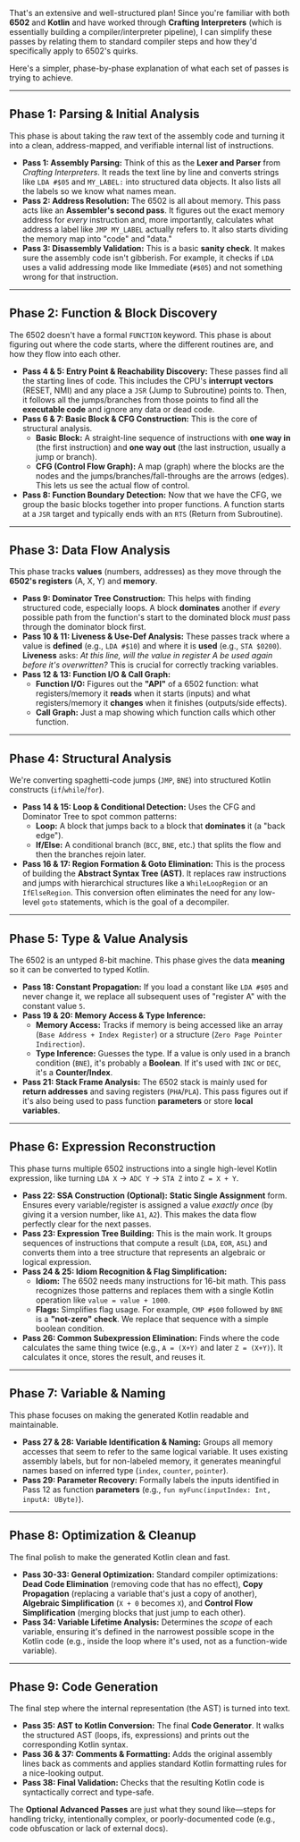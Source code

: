 That's an extensive and well-structured plan! Since you're familiar with both **6502** and **Kotlin** and have worked through **Crafting Interpreters** (which is essentially building a compiler/interpreter pipeline), I can simplify these passes by relating them to standard compiler steps and how they'd specifically apply to 6502's quirks.

Here's a simpler, phase-by-phase explanation of what each set of passes is trying to achieve.

***

## Phase 1: Parsing & Initial Analysis

This phase is about taking the raw text of the assembly code and turning it into a clean, address-mapped, and verifiable internal list of instructions.

* **Pass 1: Assembly Parsing:** Think of this as the **Lexer and Parser** from *Crafting Interpreters*. It reads the text line by line and converts strings like `LDA #$05` and `MY_LABEL:` into structured data objects. It also lists all the labels so we know what names mean.
* **Pass 2: Address Resolution:** The 6502 is all about memory. This pass acts like an **Assembler's second pass**. It figures out the exact memory address for *every* instruction and, more importantly, calculates what address a label like `JMP MY_LABEL` actually refers to. It also starts dividing the memory map into "code" and "data."
* **Pass 3: Disassembly Validation:** This is a basic **sanity check**. It makes sure the assembly code isn't gibberish. For example, it checks if `LDA` uses a valid addressing mode like Immediate (`#$05`) and not something wrong for that instruction.

***

## Phase 2: Function & Block Discovery

The 6502 doesn't have a formal `FUNCTION` keyword. This phase is about figuring out where the code starts, where the different routines are, and how they flow into each other.

* **Pass 4 & 5: Entry Point & Reachability Discovery:** These passes find all the starting lines of code. This includes the CPU's **interrupt vectors** (RESET, NMI) and any place a `JSR` (Jump to Subroutine) points to. Then, it follows all the jumps/branches from those points to find all the **executable code** and ignore any data or dead code.
* **Pass 6 & 7: Basic Block & CFG Construction:** This is the core of structural analysis.
    * **Basic Block:** A straight-line sequence of instructions with **one way in** (the first instruction) and **one way out** (the last instruction, usually a jump or branch).
    * **CFG (Control Flow Graph):** A map (graph) where the blocks are the nodes and the jumps/branches/fall-throughs are the arrows (edges). This lets us see the actual flow of control.
* **Pass 8: Function Boundary Detection:** Now that we have the CFG, we group the basic blocks together into proper functions. A function starts at a `JSR` target and typically ends with an `RTS` (Return from Subroutine).

***

## Phase 3: Data Flow Analysis

This phase tracks **values** (numbers, addresses) as they move through the **6502's registers** (A, X, Y) and **memory**.

* **Pass 9: Dominator Tree Construction:** This helps with finding structured code, especially loops. A block **dominates** another if *every* possible path from the function's start to the dominated block *must* pass through the dominator block first.
* **Pass 10 & 11: Liveness & Use-Def Analysis:** These passes track where a value is **defined** (e.g., `LDA #$10`) and where it is **used** (e.g., `STA $0200`). **Liveness** asks: *At this line, will the value in register A be used again before it's overwritten?* This is crucial for correctly tracking variables.
* **Pass 12 & 13: Function I/O & Call Graph:**
    * **Function I/O:** Figures out the **"API"** of a 6502 function: what registers/memory it **reads** when it starts (inputs) and what registers/memory it **changes** when it finishes (outputs/side effects).
    * **Call Graph:** Just a map showing which function calls which other function.

***

## Phase 4: Structural Analysis

We're converting spaghetti-code jumps (`JMP`, `BNE`) into structured Kotlin constructs (`if`/`while`/`for`).

* **Pass 14 & 15: Loop & Conditional Detection:** Uses the CFG and Dominator Tree to spot common patterns:
    * **Loop:** A block that jumps back to a block that **dominates** it (a "back edge").
    * **If/Else:** A conditional branch (`BCC`, `BNE`, etc.) that splits the flow and then the branches rejoin later.
* **Pass 16 & 17: Region Formation & Goto Elimination:** This is the process of building the **Abstract Syntax Tree (AST)**. It replaces raw instructions and jumps with hierarchical structures like a `WhileLoopRegion` or an `IfElseRegion`. This conversion often eliminates the need for any low-level `goto` statements, which is the goal of a decompiler.

***

## Phase 5: Type & Value Analysis

The 6502 is an untyped 8-bit machine. This phase gives the data **meaning** so it can be converted to typed Kotlin.

* **Pass 18: Constant Propagation:** If you load a constant like `LDA #$05` and never change it, we replace all subsequent uses of "register A" with the constant value `5`.
* **Pass 19 & 20: Memory Access & Type Inference:**
    * **Memory Access:** Tracks if memory is being accessed like an array (`Base Address + Index Register`) or a structure (`Zero Page Pointer Indirection`).
    * **Type Inference:** Guesses the type. If a value is only used in a branch condition (`BNE`), it's probably a **Boolean**. If it's used with `INC` or `DEC`, it's a **Counter/Index**.
* **Pass 21: Stack Frame Analysis:** The 6502 stack is mainly used for **return addresses** and saving registers (`PHA`/`PLA`). This pass figures out if it's also being used to pass function **parameters** or store **local variables**.

***

## Phase 6: Expression Reconstruction

This phase turns multiple 6502 instructions into a single high-level Kotlin expression, like turning $\texttt{LDA X} \to \texttt{ADC Y} \to \texttt{STA Z}$ into $\texttt{Z = X + Y}$.

* **Pass 22: SSA Construction (Optional):** **Static Single Assignment** form. Ensures every variable/register is assigned a value *exactly once* (by giving it a version number, like `A1`, `A2`). This makes the data flow perfectly clear for the next passes.
* **Pass 23: Expression Tree Building:** This is the main work. It groups sequences of instructions that compute a result (`LDA`, `EOR`, `ASL`) and converts them into a tree structure that represents an algebraic or logical expression.
* **Pass 24 & 25: Idiom Recognition & Flag Simplification:**
    * **Idiom:** The 6502 needs many instructions for 16-bit math. This pass recognizes those patterns and replaces them with a single Kotlin operation like `value = value + 1000`.
    * **Flags:** Simplifies flag usage. For example, `CMP #$00` followed by `BNE` is a **"not-zero" check**. We replace that sequence with a simple boolean condition.
* **Pass 26: Common Subexpression Elimination:** Finds where the code calculates the same thing twice (e.g., `A = (X+Y)` and later `Z = (X+Y)`). It calculates it once, stores the result, and reuses it.

***

## Phase 7: Variable & Naming

This phase focuses on making the generated Kotlin readable and maintainable.

* **Pass 27 & 28: Variable Identification & Naming:** Groups all memory accesses that seem to refer to the same logical variable. It uses existing assembly labels, but for non-labeled memory, it generates meaningful names based on inferred type (`index`, `counter`, `pointer`).
* **Pass 29: Parameter Recovery:** Formally labels the inputs identified in Pass 12 as function **parameters** (e.g., `fun myFunc(inputIndex: Int, inputA: UByte)`).

***

## Phase 8: Optimization & Cleanup

The final polish to make the generated Kotlin clean and fast.

* **Pass 30-33: General Optimization:** Standard compiler optimizations: **Dead Code Elimination** (removing code that has no effect), **Copy Propagation** (replacing a variable that's just a copy of another), **Algebraic Simplification** (`X + 0` becomes `X`), and **Control Flow Simplification** (merging blocks that just jump to each other).
* **Pass 34: Variable Lifetime Analysis:** Determines the *scope* of each variable, ensuring it's defined in the narrowest possible scope in the Kotlin code (e.g., inside the loop where it's used, not as a function-wide variable).

***

## Phase 9: Code Generation

The final step where the internal representation (the AST) is turned into text.

* **Pass 35: AST to Kotlin Conversion:** The final **Code Generator**. It walks the structured AST (loops, ifs, expressions) and prints out the corresponding Kotlin syntax.
* **Pass 36 & 37: Comments & Formatting:** Adds the original assembly lines back as comments and applies standard Kotlin formatting rules for a nice-looking output.
* **Pass 38: Final Validation:** Checks that the resulting Kotlin code is syntactically correct and type-safe.

The **Optional Advanced Passes** are just what they sound like—steps for handling tricky, intentionally complex, or poorly-documented code (e.g., code obfuscation or lack of external docs).